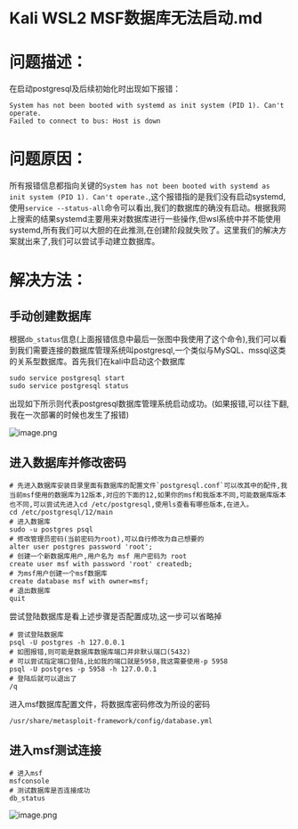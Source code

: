 # Kali WSL2 MSF数据库无法启动.md
# 问题描述：

在启动postgresql及后续初始化时出现如下报错：

```
System has not been booted with systemd as init system (PID 1). Can't operate.
Failed to connect to bus: Host is down
```

# 问题原因：

所有报错信息都指向关键的`System has not been booted with systemd as init system (PID 1). Can't operate.`,这个报错指的是我们没有启动systemd,使用`service --status-all`命令可以看出,我们的数据库的确没有启动。根据我网上搜索的结果systemd主要用来对数据库进行一些操作,但wsl系统中并不能使用systemd,所有我们可以大胆的在此推测,在创建阶段就失败了。这里我们的解决方案就出来了,我们可以尝试手动建立数据库。<br />

# 解决方法：

## 手动创建数据库

根据`db_status`信息(上面报错信息中最后一张图中我使用了这个命令),我们可以看到我们需要连接的数据库管理系统叫postgresql,一个类似与MySQL、mssql这类的关系型数据库。首先我们在kali中启动这个数据库

```
sudo service postgresql start
sudo service postgresql status
```

出现如下所示则代表postgresql数据库管理系统启动成功。(如果报错,可以往下翻,我在一次部署的时候也发生了报错)

![image.png](assets/image-20211127180056-r01xnvu.png)

## 进入数据库并修改密码

```
# 先进入数据库安装目录里面有数据库的配置文件`postgresql.conf`可以改其中的配件,我当前msf使用的数据库为12版本,对应的下面的12,如果你的msf和我版本不同,可能数据库版本也不同,可以尝试先进入cd /etc/postgresql,使用ls查看有哪些版本,在进入。
cd /etc/postgresql/12/main
# 进入数据库
sudo -u postgres psql
# 修改管理员密码(当前密码为root),可以自行修改为自己想要的
alter user postgres password 'root';
# 创建一个新数据库用户,用户名为 msf 用户密码为 root
create user msf with password 'root' createdb;
# 为msf用户创建一个msf数据库
create database msf with owner=msf;
# 退出数据库
quit
```

尝试登陆数据库是看上述步骤是否配置成功,这一步可以省略掉

```
# 尝试登陆数据库
psql -U postgres -h 127.0.0.1
# 如图报错,则可能是数据库数据库端口并非默认端口(5432)
# 可以尝试指定端口登陆,比如我的端口就是5958,我这需要使用-p 5958
psql -U postgres -p 5958 -h 127.0.0.1
# 登陆后就可以退出了
/q

```

进入msf数据库配置文件，将数据库密码修改为所设的密码

```
/usr/share/metasploit-framework/config/database.yml
```

## 进入msf测试连接

```
# 进入msf
msfconsole
# 测试数据库是否连接成功
db_status
```

![image.png](assets/image-20211127184318-uzx2mu8.png)
